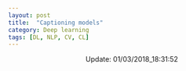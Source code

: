 ```yaml
---
layout: post
title:  "Captioning models"
category: Deep learning
tags: [DL, NLP, CV, CL]
---
```






<center> Update: 01/03/2018_18:31:52</center>

  	
